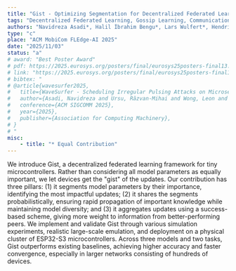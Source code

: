 ```yaml
---
title: "Gist - Optimizing Segmentation for Decentralized Federated Learning on Tiny Devices"
tags: "Decentralized Federated Learning, Gossip Learning, Communication Efficient, Embedded Systems, Microcontroller, Adaptive Learning Rate, Digital Twins, Scalable Systems"
authors: "Navidreza Asadi*, Halil İbrahim Bengu*, Lars Wulfert*, Hendrik Wöhrle, Wolfgang Kellerer"
type: "c"
place: "ACM MobiCom FLEdge-AI 2025"
date: "2025/11/03"
status: "a"
# award: "Best Poster Award"
# pdf: https://2025.eurosys.org/posters/final/eurosys25posters-final13.pdf
# link: "https://2025.eurosys.org/posters/final/eurosys25posters-final13.pdf"
# bibtex: "
# @article{wavesurfer2025,   
#   title={WaveSurfer - Scheduling Irregular Pulsing Attacks on Microservice Autoscaling},
#   author={Asadi, Navidreza and Ursu, Răzvan-Mihai and Wong, Leon and Kellerer, Wolfgang},
#   conference={ACM SIGCOMM 2025},
#   year={2025},
#   publisher={Association for Computing Machinery},
# }
# "
misc:
    - title: "* Equal Contribution"
---
```

We introduce Gist, a decentralized federated learning framework for tiny microcontrollers. Rather than considering all model parameters as equally important, we let devices get the "gist" of the updates. Our contribution has three pillars: (1) it segments model parameters by their importance, identifying the most impactful updates; (2) it shares the segments probabilistically, ensuring rapid propagation of important knowledge while maintaining model diversity; and (3) it aggregates updates using a success-based scheme, giving more weight to information from better-performing peers. We implement and validate Gist through various simulation experiments, realistic large-scale emulation, and deployment on a physical cluster of ESP32-S3 microcontrollers. Across three models and two tasks, Gist outperforms existing baselines, achieving higher accuracy and faster convergence, especially in larger networks consisting of hundreds of devices.